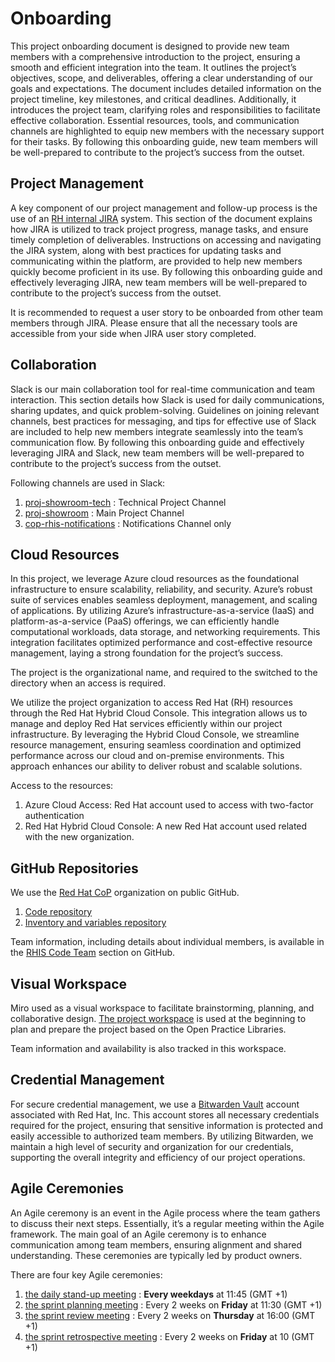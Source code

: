 # Onboarding

This project onboarding document is designed to provide new team members
with a comprehensive introduction to the project, ensuring a smooth and
efficient integration into the team. It outlines the project’s
objectives, scope, and deliverables, offering a clear understanding of
our goals and expectations. The document includes detailed information
on the project timeline, key milestones, and critical deadlines.
Additionally, it introduces the project team, clarifying roles and
responsibilities to facilitate effective collaboration. Essential
resources, tools, and communication channels are highlighted to equip
new members with the necessary support for their tasks. By following
this onboarding guide, new team members will be well-prepared to
contribute to the project’s success from the outset.

## Project Management

A key component of our project management and follow-up process is the
use of an [RH internal JIRA](https://issues.redhat.com/projects/SHWRM)
system. This section of the document explains how JIRA is utilized to
track project progress, manage tasks, and ensure timely completion of
deliverables. Instructions on accessing and navigating the JIRA system,
along with best practices for updating tasks and communicating within
the platform, are provided to help new members quickly become proficient
in its use. By following this onboarding guide and effectively
leveraging JIRA, new team members will be well-prepared to contribute to
the project’s success from the outset.

It is recommended to request a user story to be onboarded from other
team members through JIRA. Please ensure that all the necessary tools
are accessible from your side when JIRA user story completed.

## Collaboration

Slack is our main collaboration tool for real-time communication and
team interaction. This section details how Slack is used for daily
communications, sharing updates, and quick problem-solving. Guidelines
on joining relevant channels, best practices for messaging, and tips for
effective use of Slack are included to help new members integrate
seamlessly into the team’s communication flow. By following this
onboarding guide and effectively leveraging JIRA and Slack, new team
members will be well-prepared to contribute to the project’s success
from the outset.

Following channels are used in Slack:

1.  [proj-showroom-tech](https://redhat.enterprise.slack.com/archives/C06UNKD7813) : Technical Project Channel
2.  [proj-showroom](https://redhat.enterprise.slack.com/archives/C06MJEWA7UN) : Main Project Channel
3.  [cop-rhis-notifications](https://redhat.enterprise.slack.com/archives/C06VCEWRQE4) : Notifications Channel only

## Cloud Resources

In this project, we leverage Azure cloud resources as the foundational
infrastructure to ensure scalability, reliability, and security. Azure’s
robust suite of services enables seamless deployment, management, and
scaling of applications. By utilizing Azure’s
infrastructure-as-a-service (IaaS) and platform-as-a-service (PaaS)
offerings, we can efficiently handle computational workloads, data
storage, and networking requirements. This integration facilitates
optimized performance and cost-effective resource management, laying a
strong foundation for the project’s success.

The project is the organizational name, and required to the
switched to the directory when an access is required.

We utilize the project organization to access Red Hat (RH)
resources through the Red Hat Hybrid Cloud Console. This integration
allows us to manage and deploy Red Hat services efficiently within our
project infrastructure. By leveraging the Hybrid Cloud Console, we
streamline resource management, ensuring seamless coordination and
optimized performance across our cloud and on-premise environments. This
approach enhances our ability to deliver robust and scalable solutions.

Access to the resources:

1.  Azure Cloud Access: Red Hat account used to access with two-factor authentication
2.  Red Hat Hybrid Cloud Console: A new Red Hat account used related with the new organization.

## GitHub Repositories

We use the [Red Hat CoP](https://github.com/redhat-cop)
organization on public GitHub.

1.  [Code repository](https://github.com/redhat-cop/rhis-code)
2.  [Inventory and variables repository](https://github.com/redhat-cop/rhis-inventory)

Team information, including details about individual members, is available in the [RHIS Code Team](https://github.com/orgs/redhat-cop/teams/rhis-code-admins) section on GitHub.

## Visual Workspace

Miro used as a visual workspace to facilitate brainstorming, planning,
and collaborative design. [The project
workspace](https://miro.com/app/board/uXjVKUIlyW8=/) is used at the
beginning to plan and prepare the project based on the Open Practice
Libraries.

Team information and availability is also tracked in this workspace.

## Credential Management

For secure credential management, we use a [Bitwarden
Vault](https://vault.bitwarden.com/) account associated with Red Hat,
Inc. This account stores all necessary credentials required for the
project, ensuring that sensitive information is protected and easily
accessible to authorized team members. By utilizing Bitwarden, we
maintain a high level of security and organization for our credentials,
supporting the overall integrity and efficiency of our project
operations.

## Agile Ceremonies

An Agile ceremony is an event in the Agile process where the team
gathers to discuss their next steps. Essentially, it’s a regular meeting
within the Agile framework. The main goal of an Agile ceremony is to
enhance communication among team members, ensuring alignment and shared
understanding. These ceremonies are typically led by product owners.

There are four key Agile ceremonies:

1.  [the daily stand-up meeting](https://meet.google.com/aqa-fhvw-syx) : **Every weekdays** at 11:45 (GMT +1)
2.  [the sprint planning meeting](https://meet.google.com/gri-awvj-jay) : Every 2 weeks on **Friday** at 11:30 (GMT +1)
3.  [the sprint review meeting](https://meet.google.com/owq-gfhg-whr) : Every 2 weeks on **Thursday** at 16:00 (GMT +1)
4.  [the sprint retrospective meeting](https://meet.google.com/qap-rsqv-xgg) : Every 2 weeks on **Friday** at 10 (GMT +1)
